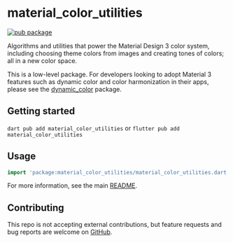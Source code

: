 # material_color_utilities

[![pub package](https://img.shields.io/pub/v/material_color_utilities.svg)](https://pub.dev/packages/material_color_utilities)

Algorithms and utilities that power the Material Design 3 color system,
including choosing theme colors from images and creating tones of colors; all in
a new color space.

This is a low-level package. For developers looking to adopt Material 3 features
such as dynamic color and color harmonization in their apps, please see the
[dynamic_color](https://pub.dev/packages/dynamic_color) package.

## Getting started

`dart pub add material_color_utilities` or `flutter pub add material_color_utilities`

## Usage

```dart
import 'package:material_color_utilities/material_color_utilities.dart';
```

For more information, see the main [README](https://github.com/material-foundation/material-color-utilities#readme).

## Contributing

This repo is not accepting external contributions, but feature requests and bug
reports are welcome on
[GitHub](https://github.com/material-foundation/material-color-utilities/issues).

